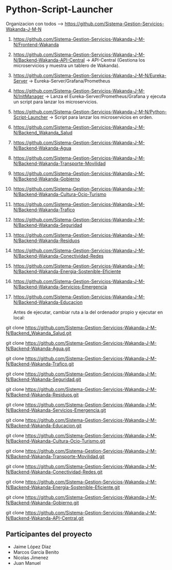 # Python-Script-Launcher

Organizacion con todos --> https://github.com/Sistema-Gestion-Servicios-Wakanda-J-M-N 

1. https://github.com/Sistema-Gestion-Servicios-Wakanda-J-M-N/Frontend-Wakanda
2. https://github.com/Sistema-Gestion-Servicios-Wakanda-J-M-N/Backend-Wakanda-API-Central   -> API-Central (Gestiona los microservicios y muestra un tablero de Wakanda).
3. https://github.com/Sistema-Gestion-Servicios-Wakanda-J-M-N/Eureka-Server   -> Eureka-Server/Grafana/Prometheus
4. https://github.com/Sistema-Gestion-Servicios-Wakanda-J-M-N/InitManager   -> Lanza el Eureka-Server/Prometheus/Grafana y ejecuta un script para lanzar los microservicios.
5. https://github.com/Sistema-Gestion-Servicios-Wakanda-J-M-N/Python-Script-Launcher   -> Script para lanzar los microservicios en orden.
6. https://github.com/Sistema-Gestion-Servicios-Wakanda-J-M-N/Backend_Wakanda_Salud
7. https://github.com/Sistema-Gestion-Servicios-Wakanda-J-M-N/Backend-Wakanda-Agua
8. https://github.com/Sistema-Gestion-Servicios-Wakanda-J-M-N/Backend-Wakanda-Transporte-Movilidad
9. https://github.com/Sistema-Gestion-Servicios-Wakanda-J-M-N/Backend-Wakanda-Gobierno
10. https://github.com/Sistema-Gestion-Servicios-Wakanda-J-M-N/Backend-Wakanda-Cultura-Ocio-Turismo
11. https://github.com/Sistema-Gestion-Servicios-Wakanda-J-M-N/Backend-Wakanda-Trafico
12. https://github.com/Sistema-Gestion-Servicios-Wakanda-J-M-N/Backend-Wakanda-Seguridad
13. https://github.com/Sistema-Gestion-Servicios-Wakanda-J-M-N/Backend-Wakanda-Residuos
14. https://github.com/Sistema-Gestion-Servicios-Wakanda-J-M-N/Backend-Wakanda-Conectividad-Redes
15. https://github.com/Sistema-Gestion-Servicios-Wakanda-J-M-N/Backend-Wakanda-Energia-Sostenible-Eficiente
16. https://github.com/Sistema-Gestion-Servicios-Wakanda-J-M-N/Backend-Wakanda-Servicios-Emergencia
17. https://github.com/Sistema-Gestion-Servicios-Wakanda-J-M-N/Backend-Wakanda-Educacion

    Antes de ejecutar, cambiar ruta a la del ordenador propio y ejecutar en local: 

git clone https://github.com/Sistema-Gestion-Servicios-Wakanda-J-M-N/Backend_Wakanda_Salud.git

git clone https://github.com/Sistema-Gestion-Servicios-Wakanda-J-M-N/Backend-Wakanda-Agua.git

git clone https://github.com/Sistema-Gestion-Servicios-Wakanda-J-M-N/Backend-Wakanda-Trafico.git

git clone https://github.com/Sistema-Gestion-Servicios-Wakanda-J-M-N/Backend-Wakanda-Seguridad.git

git clone https://github.com/Sistema-Gestion-Servicios-Wakanda-J-M-N/Backend-Wakanda-Residuos.git

git clone https://github.com/Sistema-Gestion-Servicios-Wakanda-J-M-N/Backend-Wakanda-Servicios-Emergencia.git

git clone https://github.com/Sistema-Gestion-Servicios-Wakanda-J-M-N/Backend-Wakanda-Educacion.git

git clone https://github.com/Sistema-Gestion-Servicios-Wakanda-J-M-N/Backend-Wakanda-Cultura-Ocio-Turismo.git

git clone https://github.com/Sistema-Gestion-Servicios-Wakanda-J-M-N/Backend-Wakanda-Transporte-Movilidad.git

git clone https://github.com/Sistema-Gestion-Servicios-Wakanda-J-M-N/Backend-Wakanda-Conectividad-Redes.git

git clone https://github.com/Sistema-Gestion-Servicios-Wakanda-J-M-N/Backend-Wakanda-Energia-Sostenible-Eficiente.git

git clone https://github.com/Sistema-Gestion-Servicios-Wakanda-J-M-N/Backend-Wakanda-Gobierno.git

git clone https://github.com/Sistema-Gestion-Servicios-Wakanda-J-M-N/Backend-Wakanda-API-Central.git

## Participantes del proyecto

- Jaime López Díaz
- Marcos García Benito
- Nicolas Jimenez
- Juan Manuel
